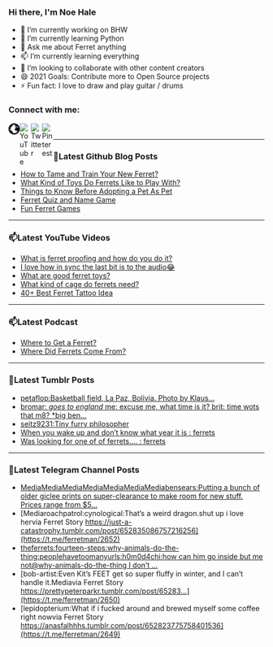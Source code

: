 ### Hi there, I'm Noe Hale

- 🔭 I’m currently working on BHW
- 🌱 I’m currently learning Python
- 💬 Ask me about Ferret anything
- 📫 I’m currently learning everything
- 🔭 I’m looking to collaborate with other content creators
- 😄 2021 Goals: Contribute more to Open Source projects
- ⚡ Fun fact: I love to draw and play guitar / drums

### Connect with me:

[<img align="left" alt="ferretvoice.com" width="22px" src="https://raw.githubusercontent.com/iconic/open-iconic/master/svg/globe.svg" />](https://ferretvoice.com)
[<img align="left" alt="YouTube" width="22px" src="https://cdn.jsdelivr.net/npm/simple-icons@v3/icons/youtube.svg" />](https://www.youtube.com/channel/UCk665XTfaMLVwFVWUmgnDiw)
[<img align="left" alt="Twitter" width="22px" src="https://cdn.jsdelivr.net/npm/simple-icons@v3/icons/twitter.svg" />](https://twitter.com/voiceferret)
[<img align="left" alt="Pinterest" width="22px" src="https://cdn.jsdelivr.net/npm/simple-icons@v3/icons/pinterest.svg" />](https://www.pinterest.com/voiceferret/)

<br />

---
### 🔭Latest Github Blog Posts
<!-- GITHUB:START -->
- [How to Tame and Train Your New Ferret?](http://noehale.github.io/how-to-tame-and-train-your-new-ferret/)
- [What Kind of Toys Do Ferrets Like to Play With?](http://noehale.github.io/what-kind-of-toys-do-ferrets-like-to-play-with/)
- [Things to Know Before Adopting a Pet As Pet](http://noehale.github.io/things-to-know-before-adopting-a-pet-as-pet/)
- [Ferret Quiz and Name Game](http://noehale.github.io/ferret-quiz/)
- [Fun Ferret Games](http://noehale.github.io/fun-ferret-games/)
<!-- GITHUB:END -->
---
### 📫Latest YouTube Videos

<!-- YOUTUBE:START -->
- [What is ferret proofing and how do you do it?](https://www.youtube.com/watch?v=81Syh_DJBQQ)
- [I love how in sync the last bit is to the audio😂](https://www.youtube.com/watch?v=WHBeGHwSlGY)
- [What are good ferret toys?](https://www.youtube.com/watch?v=tPxRilBzc0s)
- [What kind of cage do ferrets need?](https://www.youtube.com/watch?v=xzz6hC3sR5A)
- [40+ Best Ferret Tattoo Idea](https://www.youtube.com/watch?v=KIKqduR6Xcs)
<!-- YOUTUBE:END -->

---
### 📫Latest Podcast

<!-- PODCAST:START -->
- [Where to Get a Ferret?](https://anchor.fm/ferretvoice/episodes/Where-to-Get-a-Ferret-erurfu)
- [Where Did Ferrets Come From?](https://anchor.fm/ferretvoice/episodes/Where-Did-Ferrets-Come-From-eruq8g)
<!-- PODCAST:END -->
---
### 📝Latest Tumblr Posts

<!-- TUMBLR:START -->
- [petaflop:Basketball field, La Paz, Bolivia. Photo by Klaus...](https://come-forth-into-the-light.tumblr.com/post/652872834001059840)
- [bromar:
*goes to england*
me: excuse me, what time is it?
brit: time wots that m8?
*big ben...](https://come-forth-into-the-light.tumblr.com/post/652827530886365184)
- [seitz9231:Tiny furry philosopher](https://come-forth-into-the-light.tumblr.com/post/652804917829025794)
- [When you wake up and don’t know what year it is : ferrets](https://come-forth-into-the-light.tumblr.com/post/652782242997960704)
- [Was looking for one of of ferrets…. : ferrets](https://come-forth-into-the-light.tumblr.com/post/652736981083750400)
<!-- TUMBLR:END -->
---
### 📝Latest Telegram Channel Posts

<!-- TELEGRAM:START -->
- [MediaMediaMediaMediaMediaMediaMediabensears:Putting a bunch of older giclee prints on super-clearance to make room for new stuff. Prices range from $5...](https://t.me/ferretman/2653)
- [Mediaroachpatrol:cynological:That’s a weird dragon.shut up i love hervia Ferret Story https://just-a-catastrophy.tumblr.com/post/652835086757216256](https://t.me/ferretman/2652)
- [theferrets:fourteen-steps:why-animals-do-the-thing:peoplehavetoomanyurls:h0m0d4chi:how can him go inside but me not@why-animals-do-the-thing I don’t ...](https://t.me/ferretman/2651)
- [bob-artist:Even Kit’s FEET get so super fluffy in winter, and I can’t handle it.Mediavia Ferret Story https://prettypeterparkr.tumblr.com/post/65283...](https://t.me/ferretman/2650)
- [lepidopterium:What if i fucked around and brewed myself some coffee right nowvia Ferret Story https://anasfalhhhs.tumblr.com/post/652823775758401536](https://t.me/ferretman/2649)
<!-- TELEGRAM:END -->
